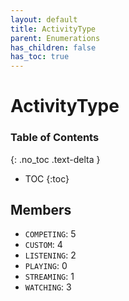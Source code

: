```yaml
---
layout: default
title: ActivityType
parent: Enumerations
has_children: false
has_toc: true
---
```


# ActivityType
### Table of Contents
{: .no_toc .text-delta }

- TOC
{:toc}
## Members
- `COMPETING`: 5
- `CUSTOM`: 4
- `LISTENING`: 2
- `PLAYING`: 0
- `STREAMING`: 1
- `WATCHING`: 3
